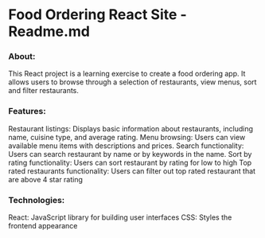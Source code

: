 # Food Ordering React Site - Readme.md
### About:

This React project is a learning exercise to create a food ordering app. It allows users to browse through a selection of restaurants, view menus, sort and filter restaurants.

### Features:

Restaurant listings: Displays basic information about restaurants, including name, cuisine type, and average rating.
Menu browsing: Users can view available menu items with descriptions and prices.
Search functionality: Users can search restaurant by name or by keywords in the name.
Sort by rating functionality: Users can sort restaurant by rating for low to high
Top rated restaurants functionality: Users can filter out top rated restaurant that are above 4 star rating

### Technologies:

React: JavaScript library for building user interfaces
CSS: Styles the frontend appearance



